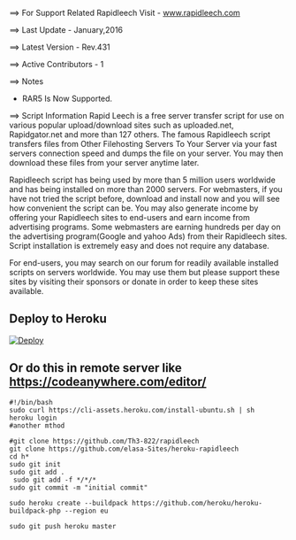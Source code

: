 ==> For Support Related Rapidleech Visit - www.rapidleech.com 

==> Last Update - January,2016 

==> Latest Version - Rev.431 

==> Active Contributors - 1

==> Notes
* RAR5 Is Now Supported.

==> Script Information
Rapid Leech is a free server transfer script for use on various popular upload/download sites such as uploaded.net, Rapidgator.net and more than 127 others. The famous Rapidleech script transfers files from Other Filehosting Servers To Your Server via your fast servers connection speed and dumps the file on your server. You may then download these files from your server anytime later.

Rapidleech script has being used by more than 5 million users worldwide and has being installed on more than 2000 servers.
For webmasters, if you have not tried the script before, download and install now and you will see how convenient the script can be. You may also generate income by offering your Rapidleech sites to end-users and earn income from advertising programs. Some webmasters are earning hundreds per day on the advertising program(Google and yahoo Ads) from their Rapidleech sites. Script installation is extremely easy and does not require any database.

For end-users, you may search on our forum for readily available installed scripts on servers worldwide. You may use them but please support these sites by visiting their sponsors or donate in order to keep these sites available.

## Deploy to Heroku

[![Deploy](https://www.herokucdn.com/deploy/button.svg)](https://heroku.com/deploy)

##  Or do this in remote server like https://codeanywhere.com/editor/

```
#!/bin/bash 
sudo curl https://cli-assets.heroku.com/install-ubuntu.sh | sh
heroku login 
#another mthod

#git clone https://github.com/Th3-822/rapidleech
git clone https://github.com/elasa-Sites/heroku-rapidleech
cd h*
sudo git init
sudo git add .
 sudo git add -f */*/*
sudo git commit -m "initial commit"

sudo heroku create --buildpack https://github.com/heroku/heroku-buildpack-php --region eu

sudo git push heroku master

```
